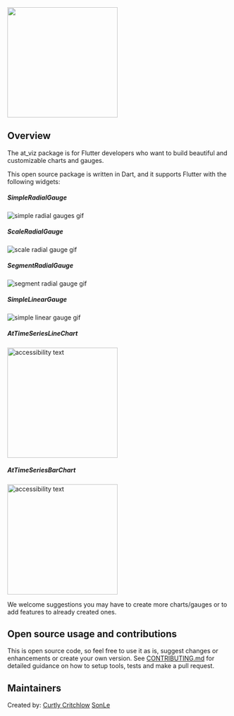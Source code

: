<img width=250px src="https://atsign.dev/assets/img/atPlatform_logo_gray.svg?sanitize=true">

## Overview
<!---
## Who is this for?
The README should be addressed to somebody who's never seen this before.
But also don't assume that they're a novice.
-->
The at_viz package is for Flutter developers who want to build beautiful and customizable charts and gauges.

<!---
Give some context and state the intent - we welcome contributions - we want
pull requests and to hear about issues. Include the boilerplate language
below to add some context to @‎platform packages 
-->
This open source package is written in Dart, and it supports Flutter with the following widgets: 


##### SimpleRadialGauge

![simple radial gauges gif](https://raw.githubusercontent.com/atsign-foundation/at_gauges/trunk/gifs/simple_radial_gauge.gif)

##### ScaleRadialGauge

![scale radial gauge gif](https://raw.githubusercontent.com/atsign-foundation/at_gauges/trunk/gifs/scale_gauge.gif)

##### SegmentRadialGauge

![segment radial gauge gif](https://raw.githubusercontent.com/project2021-code/at_viz/trunk/packages/at_viz/lib/at_gauges/gifs/segment_gauge.gif)
  
##### SimpleLinearGauge

![simple linear gauge gif](https://raw.githubusercontent.com/atsign-foundation/at_gauges/trunk/gifs/linear_gauge.gif)
<!-- - Range radial gauge -->
  <!--- add package features here -->

##### AtTimeSeriesLineChart

<img src="https://user-images.githubusercontent.com/88494375/199918844-105c0c55-3ede-4621-8f92-33bad536e6c7.png" width="250" alt="accessibility text">

##### AtTimeSeriesBarChart

<img src="https://user-images.githubusercontent.com/88494375/199925121-4cf4f2f2-4448-455b-b59a-b963d335bd96.png" width="250" alt="accessibility text">

We welcome suggestions you may have to create more charts/gauges or to add features to already created ones.


## Open source usage and contributions
This is open source code, so feel free to use it as is, suggest changes or 
enhancements or create your own version. See [CONTRIBUTING.md](CONTRIBUTING.md) 
for detailed guidance on how to setup tools, tests and make a pull request.

## Maintainers

Created by:
[Curtly Critchlow](https://github.com/CurtlyCritchlow)
[SonLe](https://github.com/sonle-geekyants)
